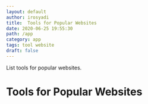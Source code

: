 ```yaml
---
layout: default
author: irosyadi
title:  Tools for Popular Websites
date: 2020-06-25 19:55:30
path: /app
category: app
tags: tool website
draft: false
---
```


List tools for popular websites.

# Tools for Popular Websites



